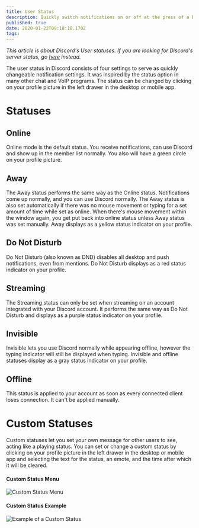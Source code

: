 ```yaml
---
title: User Status
description: Quickly switch notifications on or off at the press of a button
published: true
date: 2020-01-22T09:18:18.170Z
tags: 
---
```


*This article is about Discord's User statuses. If you are looking for Discord's server status, go [here](https://status.discordapp.com) instead.*

The user status in Discord consists of four settings to serve as quickly changeable notification settings. It was inspired by the status option in many other chat and VoIP programs. The status can be changed by clicking on your profile picture in the left drawer in the desktop or mobile app.

# Statuses

## Online <img src="https://github.com/DiscordiaWiki/wiki/blob/master/uploads/icons/online.png?raw=true" width="12" height="12">
Online mode is the default status. You receive notifications, can use Discord and show up in the member list normally. You also will have a green circle on your profile picture.

## Away <img src="https://cdn.discordapp.com/emojis/459151263137923072.png?v=1" width="12" height="12">
The Away status performs the same way as the Online status. Notifications come up normally, and you can use Discord normally. 
The Away status is also set automatically if there was no mouse movement or typing for a set amount of time while set as online. When there's mouse movement within the window again, you get put back into online status unless Away status was set manually. Away displays as a yellow status indicator on your profile. 



## Do Not Disturb <img src="https://cdn.discordapp.com/emojis/459151262924144660.png?v=1" width="12" height="12">
Do Not Disturb (also known as DND) disables all desktop and push notifications, even from mentions. Do Not Disturb displays as a red status indicator on your profile. 

## Streaming <img src="https://cdn.discordapp.com/emojis/459201345455652895.png?v=1" width="12" height="12">

The Streaming status can only be set when streaming on an account integrated with your Discord account. It performs the same way as Do Not Disturb and displays as a purple status indicator on your profile. 

## Invisible <img src="https://cdn.discordapp.com/emojis/459151263179735050.png?v=1" width="12" height="12">
Invisible lets you use Discord normally while appearing offline, however the typing indicator will still be displayed when typing. Invisible and offline statuses display as a gray status indicator on your profile. 

## Offline <img src="https://github.com/DiscordiaWiki/wiki/blob/master/uploads/icons/offline.png?raw=true" width="12" height="12">
This status is applied to your account as soon as every connected client loses connection. It can't be applied manually.

# Custom Statuses

Custom statuses let you set your own message for other users to see, acting like a playing status. You can set or change a custom status by clicking on your profile picture in the left drawer in the desktop or mobile app and selecting the text for the status, an emote, and the time after which it will be cleared.

#### Custom Status Menu
![Custom Status Menu](https://github.com/DiscordiaWiki/wiki/blob/master/custom-status/custom-status-menu.png?raw=true "Custom Status Menu")

#### Custom Status Example
![Example of a Custom Status](https://github.com/DiscordiaWiki/wiki/blob/master/custom-status/custom-status.png?raw=true "Example of a Custom Status")